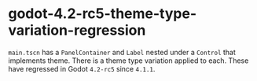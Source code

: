 # godot-4.2-rc5-theme-type-variation-regression

`main.tscn` has a `PanelContainer` and `Label` nested under a `Control` that implements theme.
There is a theme type variation applied to each. These have regressed in Godot `4.2-rc5` since `4.1.1`.
